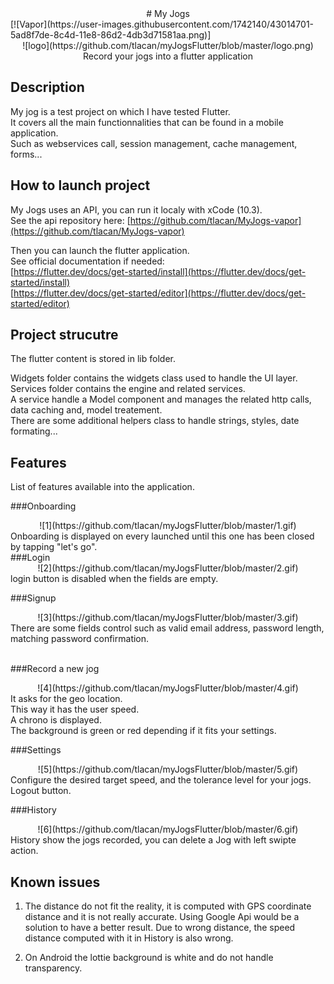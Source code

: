 <center>
# My Jogs
</center>
[![Vapor](https://user-images.githubusercontent.com/1742140/43014701-5ad8f7de-8c4d-11e8-86d2-4db3d71581aa.png)]
<center>![logo](https://github.com/tlacan/myJogsFlutter/blob/master/logo.png)<br />
Record your jogs into a flutter application</center>


## Description
My jog is a test project on which I have tested Flutter.<br />
It covers all the main functionnalities that can be found in a mobile application. <br />
Such as webservices call, session management, cache management, forms...


## How to launch project
My Jogs uses an API, you can run it localy with xCode (10.3). <br />
See the api repository here: [https://github.com/tlacan/MyJogs-vapor](https://github.com/tlacan/MyJogs-vapor) 

Then you can launch the flutter application.<br />
See official documentation if needed:<br />
[https://flutter.dev/docs/get-started/install](https://flutter.dev/docs/get-started/install)<br />
[https://flutter.dev/docs/get-started/editor](https://flutter.dev/docs/get-started/editor)


## Project strucutre
The flutter content is stored in lib folder.

Widgets folder contains the widgets class used to handle the UI layer.<br />
Services folder contains the engine and related services.<br />
A service handle a Model component and manages the related http calls, data caching and, model treatement.<br />
There are some additional helpers class to handle strings, styles, date formating...

## Features
List of features available into the application.


###Onboarding<br />
<center>![1](https://github.com/tlacan/myJogsFlutter/blob/master/1.gif)<br /></center>
Onboarding is displayed on every launched until this one has been closed by tapping
"let's go".

<br />
###Login<br />
<center>![2](https://github.com/tlacan/myJogsFlutter/blob/master/2.gif)<br /></center>
login button is disabled when the fields are empty.

###Signup<br />
<center>![3](https://github.com/tlacan/myJogsFlutter/blob/master/3.gif)<br /></center>
There are some fields control such as valid email address, password length, matching password confirmation. <br /><br />

###Record a new jog<br />
<center>![4](https://github.com/tlacan/myJogsFlutter/blob/master/4.gif)<br /></center>
It asks for the geo location.<br />
This way it has the user speed. <br />
A chrono is displayed.<br />
The background is green or red depending if it fits your settings.

###Settings<br />
<center>![5](https://github.com/tlacan/myJogsFlutter/blob/master/5.gif)<br /></center>
Configure the desired target speed, and the tolerance level for your jogs.
Logout button.

###History<br />
<center>![6](https://github.com/tlacan/myJogsFlutter/blob/master/6.gif)<br /></center>
History show the jogs recorded, you can delete a Jog with left swipte action.



## Known issues
1. The distance do not fit the reality, it is computed with GPS coordinate distance and it is not
really accurate. Using Google Api would be a solution to have a better result.
Due to wrong distance, the speed distance computed with it in History is also wrong.

1. On Android the lottie background is white and do not handle transparency.

